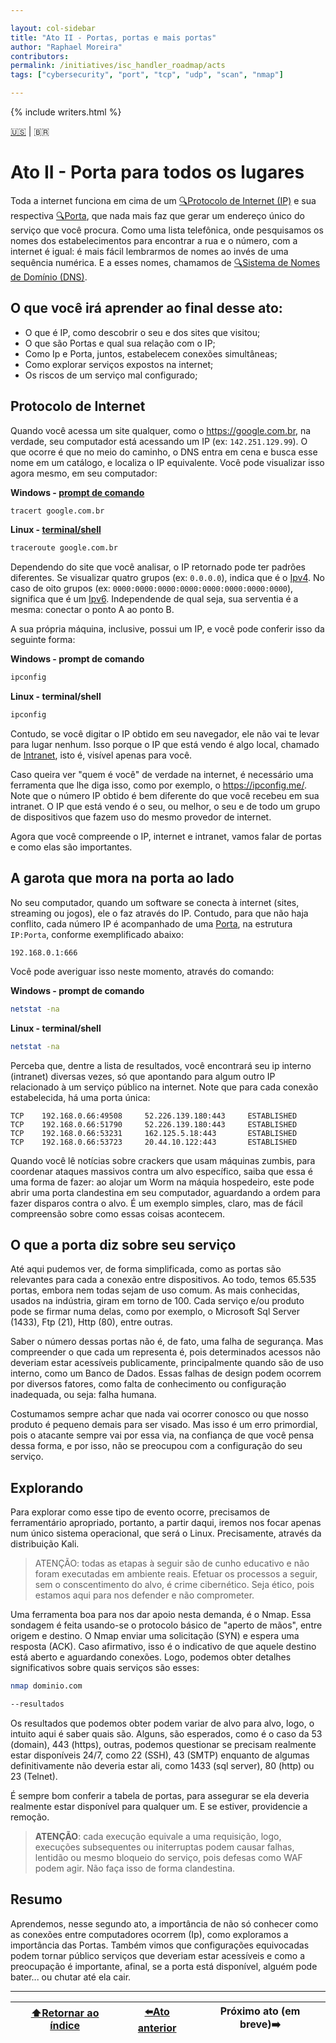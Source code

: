 ```yaml
---

layout: col-sidebar
title: "Ato II - Portas, portas e mais portas"
author: "Raphael Moreira"
contributors: 
permalink: /initiatives/isc_handler_roadmap/acts
tags: ["cybersecurity", "port", "tcp", "udp", "scan", "nmap"]

---
```


{% include writers.html %}

[🇺🇸](act_2.md) | 🇧🇷
# Ato II - Porta para todos os lugares
Toda a internet funciona em cima de um [🔍Protocolo de Internet (IP)](https://pt.wikipedia.org/wiki/Endere%C3%A7o_IP) e 
sua respectiva [🔍Porta](https://pt.wikipedia.org/wiki/Porta_(redes_de_computadores)), que nada mais faz que gerar um endereço 
único do serviço que você procura. Como uma lista telefônica, onde pesquisamos os nomes dos estabelecimentos para encontrar 
a rua e o número, com a internet é igual: é mais fácil lembrarmos de nomes ao invés de uma sequência numérica. E a esses 
nomes, chamamos de [🔍Sistema de Nomes de Domínio (DNS)](https://pt.wikipedia.org/wiki/Sistema_de_Nomes_de_Dom%C3%ADnio).

## O que você irá aprender ao final desse ato:
- O que é IP, como descobrir o seu e dos sites que visitou;
- O que são Portas e qual sua relação com o IP;
- Como Ip e Porta, juntos, estabelecem conexões simultâneas;
- Como explorar serviços expostos na internet;
- Os riscos de um serviço mal configurado;

## Protocolo de Internet
Quando você acessa um site qualquer, como o https://google.com.br, na verdade, seu computador está acessando um IP (ex: `142.251.129.99`). 
O que ocorre é que no meio do caminho, o DNS entra em cena e busca esse nome em um catálogo, e localiza o IP equivalente. 
Você pode visualizar isso agora mesmo, em seu computador:

**Windows - [prompt de comando](https://pt.wikipedia.org/wiki/Cmd.exe)**
```bash
tracert google.com.br
```

**Linux - [terminal/shell](https://pt.wikipedia.org/wiki/Shell_do_Unix)**
```bash
traceroute google.com.br
```
Dependendo do site que você analisar, o IP retornado pode ter padrões diferentes. Se visualizar quatro grupos (ex: `0.0.0.0`), 
indica que é o [Ipv4](https://pt.wikipedia.org/wiki/IPv4). No caso de oito grupos (ex: `0000:0000:0000:0000:0000:0000:0000:0000`), 
significa que é um [Ipv6](https://pt.wikipedia.org/wiki/IPv6). Independende de qual seja, sua serventia é a mesma: conectar o 
ponto A ao ponto B.

A sua própria máquina, inclusive, possui um IP, e você pode conferir isso da seguinte forma:

**Windows - prompt de comando**
```bash
ipconfig
```

**Linux - terminal/shell**
```bash
ipconfig
```
Contudo, se você digitar o IP obtido em seu navegador, ele não vai te levar para lugar nenhum. Isso porque o IP que está 
vendo é algo local, chamado de [Intranet](https://pt.wikipedia.org/wiki/Intranet), isto é, visível apenas para você.

Caso queira ver "quem é você" de verdade na internet, é necessário uma ferramenta que lhe diga isso, como por exemplo, o https://ipconfig.me/.
Note que o número IP obtido é bem diferente do que você recebeu em sua intranet. O IP que está vendo é o seu, ou melhor, o 
seu e de todo um grupo de dispositivos que fazem uso do mesmo provedor de internet.

Agora que você compreende o IP, internet e intranet, vamos falar de portas e como elas são importantes.

## A garota que mora na porta ao lado
No seu computador, quando um software se conecta à internet (sites, streaming ou jogos), ele o faz através do IP. Contudo,
para que não haja conflito, cada número IP é acompanhado de uma [Porta](https://pt.wikipedia.org/wiki/Porta_(redes_de_computadores)), 
na estrutura `IP:Porta`, conforme exemplificado abaixo:
```
192.168.0.1:666
```
Você pode averiguar isso neste momento, através do comando:

**Windows - prompt de comando**
```bash
netstat -na
```

**Linux - terminal/shell**
```bash
netstat -na
```
Perceba que, dentre a lista de resultados, você encontrará seu ip interno (intranet) diversas vezes, só que apontando 
para algum outro IP relacionado à um serviço público na internet. Note que para cada conexão estabelecida, há uma porta única:

```
TCP    192.168.0.66:49508     52.226.139.180:443     ESTABLISHED
TCP    192.168.0.66:51790     52.226.139.180:443     ESTABLISHED
TCP    192.168.0.66:53231     162.125.5.18:443       ESTABLISHED
TCP    192.168.0.66:53723     20.44.10.122:443       ESTABLISHED
```
Quando você lê notícias sobre crackers que usam máquinas zumbis, para coordenar ataques massivos contra um alvo específico, 
saiba que essa é uma forma de fazer: ao alojar um Worm na máquia hospedeiro, este pode abrir uma porta clandestina em seu
computador, aguardando a ordem para fazer disparos contra o alvo. É um exemplo simples, claro, mas de fácil compreensão sobre
como essas coisas acontecem.

## O que a porta diz sobre seu serviço
Até aqui pudemos ver, de forma simplificada, como as portas são relevantes para cada a conexão entre dispositivos. Ao todo,
temos 65.535 portas, embora nem todas sejam de uso comum. As mais conhecidas, usados na indústria, giram em torno de 100. 
Cada serviço e/ou produto pode se firmar numa delas, como por exemplo, o Microsoft Sql Server (1433), Ftp (21), Http (80), 
entre outras.

Saber o número dessas portas não é, de fato, uma falha de segurança. Mas compreender o que cada um representa é, pois determinados
acessos não deveriam estar acessíveis publicamente, principalmente quando são de uso interno, como um Banco de Dados. Essas falhas
de design podem ocorrem por diversos fatores, como falta de conhecimento ou configuração inadequada, ou seja: falha humana.

Costumamos sempre achar que nada vai ocorrer conosco ou que nosso produto é pequeno demais para ser visado. Mas isso é um erro
primordial, pois o atacante sempre vai por essa via, na confiança de que você pensa dessa forma, e por isso, não se preocupou com
a configuração do seu serviço.

## Explorando
Para explorar como esse tipo de evento ocorre, precisamos de ferramentário apropriado, portanto, a partir daqui, iremos nos
focar apenas num único sistema operacional, que será o Linux. Precisamente, através da distribuição Kali.

> ATENÇÃO: todas as etapas à seguir são de cunho educativo e não foram executadas em ambiente reais. Efetuar os processos a
> seguir, sem o conscentimento do alvo, é crime cibernético. Seja ético, pois estamos aqui para nos defender e não comprometer.

Uma ferramenta boa para nos dar apoio nesta demanda, é o Nmap. Essa sondagem é feita usando-se o protocolo básico de "aperto de mãos",
entre origem e destino. O Nmap enviar uma solicitação (SYN) e espera uma resposta (ACK). Caso afirmativo, isso é o indicativo
de que aquele destino está aberto e aguardando conexões. Logo, podemos obter detalhes significativos sobre quais serviços são
esses:

```bash
nmap dominio.com

--resultados
```
Os resultados que podemos obter podem variar de alvo para alvo, logo, o intuito aqui é saber quais são. Alguns, são esperados, 
como é o caso da 53 (domain), 443 (https), outras, podemos questionar se precisam realmente estar disponíveis 24/7, como 22 (SSH),
43 (SMTP) enquanto de algumas definitivamente não deveria estar ali, como 1433 (sql server), 80 (http) ou 23 (Telnet).

É sempre bom conferir a tabela de portas, para assegurar se ela deveria realmente estar disponível para qualquer um. E se estiver,
providencie a remoção.

> **ATENÇÃO**: cada execução equivale a uma requisição, logo, execuções subsequentes ou initerruptas podem causar falhas, lentidão ou
> mesmo bloqueio do serviço, pois defesas como WAF podem agir. Não faça isso de forma clandestina.

## Resumo
Aprendemos, nesse segundo ato, a importância de não só conhecer como as conexões entre computadores ocorrem (Ip), como exploramos 
a importância das Portas. Também vimos que configurações equivocadas podem tornar público serviços que deveriam estar
acessíveis e como a preocupação é importante, afinal, se a porta está disponível, alguém pode bater... ou chutar até ela cair.

---

| [⬆️Retornar ao índice](../index.pt-BR.md) | [⬅️Ato anterior](act_1.pt-BR.md) | Próximo ato (em breve)➡️ |
|-------------------------------------------|----------------------------------|--------------------------|

